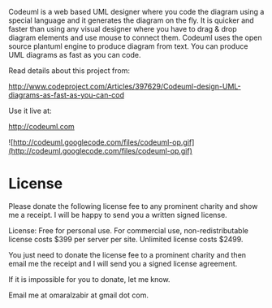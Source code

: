 Codeuml is a web based UML designer where you code the diagram using a special language and it generates the diagram on the fly. It is quicker and faster than using any visual designer where you have to drag & drop diagram elements and use mouse to connect them. Codeuml uses the open source plantuml engine to produce diagram from text. You can produce UML diagrams as fast as you can code.

Read details about this project from:

http://www.codeproject.com/Articles/397629/Codeuml-design-UML-diagrams-as-fast-as-you-can-cod

Use it live at:

http://codeuml.com


![http://codeuml.googlecode.com/files/codeuml-op.gif](http://codeuml.googlecode.com/files/codeuml-op.gif)

# License #

Please donate the following license fee to any prominent charity and show me a receipt. I will be happy to send you a written signed license.

License: Free for personal use. For commercial use, non-redistributable license costs $399 per server per site. Unlimited license costs $2499.

You just need to donate the license fee to a prominent charity and then email me the receipt and I will send you a signed license agreement.

If it is impossible for you to donate, let me know.

Email me at omaralzabir at gmail dot com.